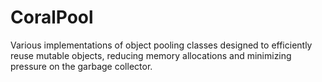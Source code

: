 # CoralPool
Various implementations of object pooling classes designed to efficiently reuse mutable objects, reducing memory allocations and minimizing pressure on the garbage collector.

